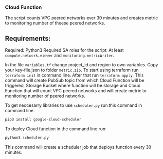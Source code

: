 ### Cloud Function 
The script counts VPC peered networks ever 30 minutes and creates metric to monitoring number of theese peered networks.

## Requirements:
Required: Python3
Required SA roles for the script: At least `compute.network.viewer` and `monitoring.metricWriter`.

In the file `variables.tf` change project_id and region to own variables.
Copy your key-file.json to folder `metric.zip`. 
To start using terraform run `terraform init` in command line. After that run `terraform apply`. This command will create PubSub topic from which Cloud Function will be triggered, Storage Bucket where function will be storage and Cloud Function that will count VPC peered networks and will create metric to monitoring number of peered networks.

To get neccesarry libraries to use `scheduler.py` run this command in command line:
```python
pip3 install google-cloud-scheduler
```
To deploy Cloud function in the command line run:
```python
python3 scheduler.py
```
This command will create a scheduler job that deploys function every 30 minutes.
